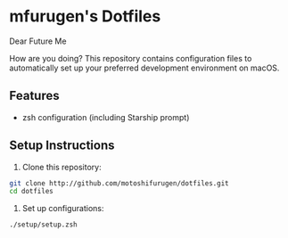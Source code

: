# mfurugen's Dotfiles

Dear Future Me

How are you doing? This repository contains configuration files to automatically set up your preferred development environment on macOS.

## Features

- zsh configuration (including Starship prompt)

## Setup Instructions

1. Clone this repository:
```zsh
git clone http://github.com/motoshifurugen/dotfiles.git
cd dotfiles
```

1. Set up configurations:
```zsh
./setup/setup.zsh
```
